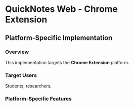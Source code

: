 # QuickNotes Web - Chrome Extension

## Platform-Specific Implementation

### Overview
This implementation targets the **Chrome Extension** platform.

### Target Users
Students, researchers.

### Platform-Specific Features
